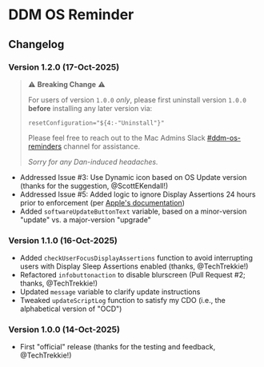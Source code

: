 # DDM OS Reminder

## Changelog

### Version 1.2.0 (17-Oct-2025)

> :warning: **Breaking Change** :warning:
>
> For users of version `1.0.0` _only_, please first uninstall version `1.0.0` **before** installing any later version via:
> 
> `resetConfiguration="${4:-"Uninstall"}"`
>
> Please feel free to reach out to the Mac Admins Slack [#ddm-os-reminders](https://slack.com/app_redirect?channel=C09LVE2NVML) channel for assistance.
> 
> _Sorry for any Dan-induced headaches._

- Addressed Issue #3: Use Dynamic icon based on OS Update version (thanks for the suggestion, @ScottEKendall!)
- Addressed Issue #5: Added logic to ignore Display Assertions 24 hours prior to enforcement (per [Apple's documentation](https://support.apple.com/guide/deployment/install-and-enforce-software-updates-depd30715cbb/1/web/1.0))
- Added `softwareUpdateButtonText` variable, based on a minor-version "update" vs. a major-version "upgrade"

### Version 1.1.0 (16-Oct-2025)
- Added `checkUserFocusDisplayAssertions` function to avoid interrupting users with Display Sleep Assertions enabled (thanks, @TechTrekkie!)
- Refactored `infobuttonaction` to disable blurscreen (Pull Request #2; thanks, @TechTrekkie!)
- Updated `message` variable to clarify update instructions
- Tweaked `updateScriptLog` function to satisfy my CDO (i.e., the alphabetical version of "OCD")

### Version 1.0.0 (14-Oct-2025)
- First "official" release (thanks for the testing and feedback, @TechTrekkie!)